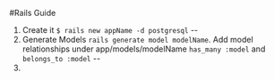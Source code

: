 #Rails Guide

1. Create it `$ rails new appName -d postgresql`
--
2. Generate Models `rails generate model modelName`. Add model relationships under app/models/modelName `has_many :model` and `belongs_to :model`
--
3. 
